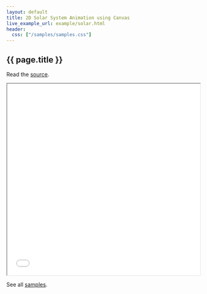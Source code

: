 ```yaml
---
layout: default
title: 2D Solar System Animation using Canvas
live_example_url: example/solar.html
header:
  css: ["/samples/samples.css"]
---
```


## {{ page.title }}

Read the
[source](https://github.com/dart-lang/bleeding_edge/tree/master/dart/samples/solar).

<iframe class="running-app-frame"
        style="height:500px;width:100%;"
        src="{{page.live_example_url}}">
</iframe>

See all [samples](/samples/).
